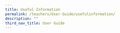 ```yaml
---
title: Useful Information
permalink: /teachers/User-Guide/usefulinformation/
description: ""
third_nav_title: User Guide
---
```


